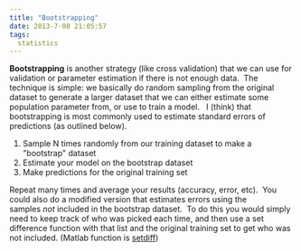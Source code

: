 ```yaml
---
title: "Bootstrapping"
date: 2013-7-08 21:05:57
tags:
  statistics
---
```



**Bootstrapping** is another strategy (like cross validation) that we can use for validation or parameter estimation if there is not enough data.  The technique is simple: we basically do random sampling from the original dataset to generate a larger dataset that we can either estimate some population parameter from, or use to train a model.   I (think) that bootstrapping is most commonly used to estimate standard errors of predictions (as outlined below).

1. Sample N times randomly from our training dataset to make a "bootstrap" dataset
2. Estimate your model on the bootstrap dataset
3. Make predictions for the original training set

Repeat many times and average your results (accuracy, error, etc).  You could also do a modified version that estimates errors using the samples *not* included in the bootstrap dataset.  To do this you would simply need to keep track of who was picked each time, and then use a set difference function with that list and the original training set to get who was not included. (Matlab function is [setdiff](http://www.mathworks.com/help/simulink/slref/setdiff.html))


